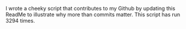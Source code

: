 I wrote a cheeky script that contributes to my Github by updating this ReadMe to illustrate why more than commits matter. This script has run 3294 times.